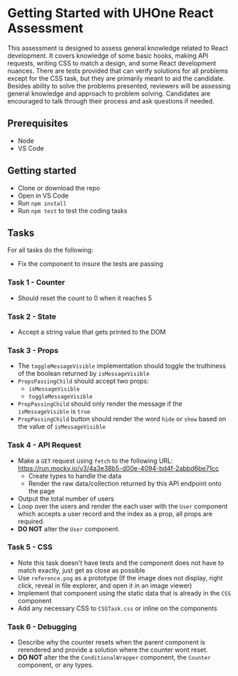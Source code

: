 # Getting Started with UHOne React Assessment

This assessment is designed to assess general knowledge related to React development. It covers knowledge of some basic hooks, making API requests, writing CSS to match a design, and some React development nuances. There are tests provided that can verify solutions for all problems except for the CSS task, but they are primarily meant to aid the candidate. Besides ability to solve the problems presented, reviewers will be assessing general knowledge and approach to problem solving. Candidates are encouraged to talk through their process and ask questions if needed.

## Prerequisites

- Node
- VS Code

## Getting started

- Clone or download the repo
- Open in VS Code
- Run `npm install`
- Run `npm test` to test the coding tasks

## Tasks

For all tasks do the following:

- Fix the component to insure the tests are passing

### Task 1 - Counter

- Should reset the count to 0 when it reaches 5

### Task 2 - State

- Accept a string value that gets printed to the DOM

### Task 3 - Props

- The `toggleMessageVisible` implementation should toggle the truthiness of the boolean returned by `isMessageVisible`
- `PropsPassingChild` should accept two props:
  - `isMessageVisible`
  - `toggleMessageVisible`
- `PropPassingChild` should only render the message if the `isMessageVisible` is `true`
- `PropPassingChild` button should render the word `hide` or `show` based on the value of `isMessageVisible`

### Task 4 - API Request

- Make a `GET` request using `fetch` to the following URL: https://run.mocky.io/v3/4a3e38b5-d00e-4094-bd4f-2abbd6be71cc
  - Create types to handle the data
  - Render the raw data/collection returned by this API endpoint onto the page
- Output the total number of users
- Loop over the users and render the each user with the `User` component which accepts a user record and the index as a prop, all props are required.
- **DO NOT** alter the `User` component.

### Task 5 - CSS

- Note this task doesn't have tests and the component does not have to match exactly, just get as close as possible
- Use `reference.png` as a prototype (If the image does not display, right click, reveal in file explorer, and open it in an image viewer)
- Implement that component using the static data that is already in the `CSS` component
- Add any necessary CSS to `CSSTask.css` or inline on the components

### Task 6 - Debugging

- Describe why the counter resets when the parent component is rerendered and provide a solution where the counter wont reset.
- **DO NOT** alter the the `ConditionalWrapper` component, the `Counter` component, or any types.
